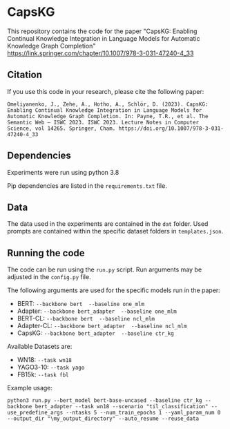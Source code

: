 # CapsKG

This repository contains the code for the paper "CapsKG: Enabling Continual Knowledge Integration in Language Models for Automatic Knowledge Graph Completion"
https://link.springer.com/chapter/10.1007/978-3-031-47240-4_33

## Citation

If you use this code in your research, please cite the following paper:

```
Omeliyanenko, J., Zehe, A., Hotho, A., Schlör, D. (2023). CapsKG: Enabling Continual Knowledge Integration in Language Models for Automatic Knowledge Graph Completion. In: Payne, T.R., et al. The Semantic Web – ISWC 2023. ISWC 2023. Lecture Notes in Computer Science, vol 14265. Springer, Cham. https://doi.org/10.1007/978-3-031-47240-4_33
```

## Dependencies

Experiments were run using python 3.8

Pip dependencies are listed in the `requirements.txt` file.

## Data

The data used in the experiments are contained in the `dat` folder.
Used prompts are contained within the specific dataset folders in `templates.json`.

## Running the code

The code can be run using the `run.py` script.
Run arguments may be adjusted in the `config.py` file.

The following arguments are used for the specific models run in the paper:

- BERT: `--backbone bert  --baseline one_mlm`
- Adapter: `--backbone bert_adapter  --baseline one_mlm`
- BERT-CL: `--backbone bert  --baseline ncl_mlm`
- Adapter-CL: `--backbone bert_adapter  --baseline ncl_mlm`
- CapsKG: `--backbone bert_adapter  --baseline ctr_kg`

Available Datasets are:

- WN18: `--task wn18`
- YAGO3-10: `--task yago`
- FB15k: `--task fbl`

Example usage:

`python3 run.py --bert_model bert-base-uncased --baseline ctr_kg --backbone bert_adapter --task wn18 --scenario "til_classification" --use_predefine_args --ntasks 5 --num_train_epochs 1 --yaml_param_num 0 --output_dir "\my_output_directory" --auto_resume --reuse_data`
